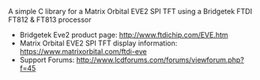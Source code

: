 A simple C library for a Matrix Orbital EVE2 SPI TFT using a Bridgetek FTDI FT812 & FT813 processor

- Bridgetek Eve2 product page: http://www.ftdichip.com/EVE.htm
- Matrix Orbital EVE2 SPI TFT display information: https://www.matrixorbital.com/ftdi-eve
- Support Forums: http://www.lcdforums.com/forums/viewforum.php?f=45

